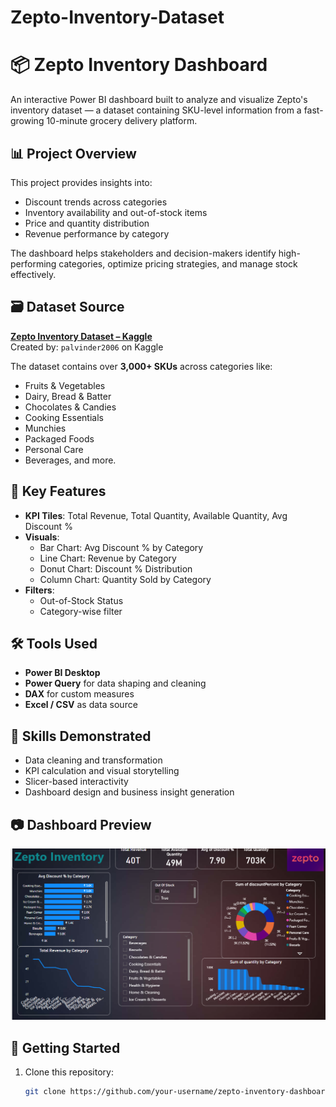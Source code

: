 # Zepto-Inventory-Dataset
# 📦 Zepto Inventory Dashboard

An interactive Power BI dashboard built to analyze and visualize Zepto's inventory dataset — a dataset containing SKU-level information from a fast-growing 10-minute grocery delivery platform.

## 📊 Project Overview

This project provides insights into:

- Discount trends across categories
- Inventory availability and out-of-stock items
- Price and quantity distribution
- Revenue performance by category

The dashboard helps stakeholders and decision-makers identify high-performing categories, optimize pricing strategies, and manage stock effectively.

## 🗃 Dataset Source

**[Zepto Inventory Dataset – Kaggle](https://www.kaggle.com/datasets/palvinder2006/zepto-inventory-dataset)**  
Created by: `palvinder2006` on Kaggle

The dataset contains over **3,000+ SKUs** across categories like:
- Fruits & Vegetables
- Dairy, Bread & Batter
- Chocolates & Candies
- Cooking Essentials
- Munchies
- Packaged Foods
- Personal Care
- Beverages, and more.

## 📌 Key Features

- **KPI Tiles**: Total Revenue, Total Quantity, Available Quantity, Avg Discount %
- **Visuals**:
  - Bar Chart: Avg Discount % by Category
  - Line Chart: Revenue by Category
  - Donut Chart: Discount % Distribution
  - Column Chart: Quantity Sold by Category
- **Filters**:
  - Out-of-Stock Status
  - Category-wise filter

## 🛠 Tools Used

- **Power BI Desktop**
- **Power Query** for data shaping and cleaning
- **DAX** for custom measures
- **Excel / CSV** as data source

## 🧠 Skills Demonstrated

- Data cleaning and transformation
- KPI calculation and visual storytelling
- Slicer-based interactivity
- Dashboard design and business insight generation

## 📷 Dashboard Preview

![Zepto Dashboard](Screenshot%20(237).png)

## 🚀 Getting Started

1. Clone this repository:
   ```bash
   git clone https://github.com/your-username/zepto-inventory-dashboard.git

